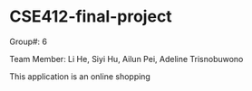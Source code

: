 # CSE412-final-project
Group#: 6

Team Member: Li He, Siyi Hu, Ailun Pei, Adeline Trisnobuwono

This application is an online shopping

